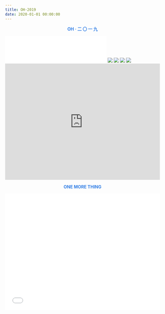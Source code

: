 ```yaml
---
title: OH·2019
date: 2020-01-01 00:00:00
---
```


<p align='center' ><span style="color:#337FE5;"><strong> OH · 二 〇 一 九 </strong></span></p>


<iframe frameborder="no" border="0" marginwidth="0" marginheight="0" width=330 height=86 src="//music.163.com/outchain/player?type=2&id=478507889&auto=0&height=66"></iframe>



<img src="https://jixiaoyong.github.io/images/20191229181836.gif" class="full-image" />



<img src="https://jixiaoyong.github.io/images/20191229182807.svg" class="full-image" />



<img src="https://jixiaoyong.github.io/images/20191229182827.png" class="full-image" />



<img src="https://jixiaoyong.github.io/images/20191230000050.gif" class="full-image" />


  <div style="position: relative; width: 100%; height: 0; padding-bottom: 75%;"><iframe src="https://maplab.amap.com/share/mapv/ad3066fd951ef964c1e54cfd5c6b465a" scrolling="no" border="0" frameborder="no" framespacing="0" allowfullscreen="true" style="position: absolute; width: 100%; height: 100%; left: 0; top: 0;"> </iframe></div> 

 
 

<p align='center' ><span style="color:#337FE5;"><strong> ONE MORE THING </strong></span></p>

<div style="position: relative; width: 100%; height: 0; padding-bottom: 75%;"><iframe src="//player.bilibili.com/player.html?aid=81163969" scrolling="no" border="0" frameborder="no" framespacing="0" allowfullscreen="true" style="position: absolute; width: 100%; height: 100%; left: 0; top: 0;"> </iframe></div>
